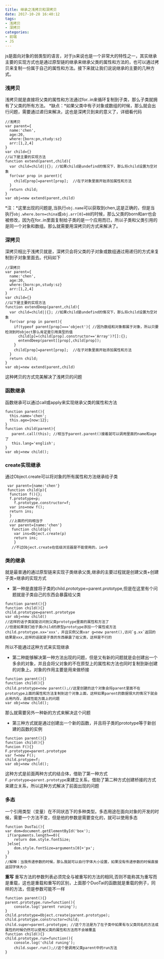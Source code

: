 ```yaml
---
title: 继承之浅拷贝和深拷贝
date: 2017-10-28 16:40:12
tags: 
- 浅拷贝
- 深拷贝
categories:
- 前端
- JS
---
```

js是面向对象的弱类型的语言，对于js来说也是一个非常大的特性之一，其实继承主要的实现方式也是通过原型链的继承来继承父类的属性和方法的，也可以通过拷贝来复制一份属于自己的属性和方法。接下来就让我们说说继承的主要的几种方式。<!--more-->
### 浅拷贝
浅拷贝就是直接将父类的属性和方法通过for..in来循环复制到子类，那么子类就拥有了父类的所有方法。
*缺点：*如果父类中有子对象或数组的时候，那么就会出行问题，需要通过递归来解决，这也是深拷贝到来的意义了，详细看代码
```
//浅拷贝
var parent={
  name:'chen',
  age:20,
  where:{born:pn,study:sz}
  arr:[1,2,4]
}
var child={}
//以下是主要的实现方法
function extend(parent,child){
  var child=child||{}; //如果child是undefind的情况下，那么将child设置为空对象
  for(var prop in parent){
    child[prop]=parent[prop];  //在子对象里面开始添加属性和方法
  }
  return child;
}
var obj=new extend(parent,child)
```
*注：*这里出现的问题是,当执行`obj.name`可以获取到chen,这是正确的，但是当执行`obj.where.born=china`或`obj.arr[0]=88`的时候，那么父类的born和arr也会被修改，因为在for..in里面复制给子类的是一个应用而已，所以子类和父类引用的是同一个对象和数组。那么就需要用深拷贝的方式来解决了。
### 深拷贝
深拷贝相比于浅拷贝就是，深拷贝会将父类的子对象或数组通过用递归的方式来复制到子对象里面去。代码如下
```
//深拷贝
var parent={
  name:'chen',
  age:20,
  where:{born:pn,study:sz}
  arr:[1,2,4]
}
var child={}
//以下是主要的实现方法
function extendDeep(parent,child){
  var child=child||{}; //如果child是undefind的情况下，那么将child设置为空对象
  for(var prop in parent){
    if(typeof parent[prop]==='object'){ //因为数组和对象都属于对象，所以只要检测到时object那么肯定是引用类型的值
      child[p]=(child[prop].constructor=='Array')?[]:{};
      entendDeep(parent[[prop],child[prop]);
    }
    child[prop]=parent[prop];  //在子对象里面开始添加属性和方法
  }
  return child;
}
var obj=new extend(parent,child)
```
这种拷贝的方式完美解决了浅拷贝的问题
### 函数继承
函数继承可以通过call或apply来实现继承父类的属性和方法
```
function parent(){
  this.name='chen';
  this.age={now:12};
}
function child(parent){
   parent.call(this); //相当于parent.parent()接着就可以调用里面的name和age了
   this.lang='english';
}
var obj=new child();
```
### create实现继承
通过Object.create可以将对象的所有属性和方法继承给子类
```
 var parent={name:'chen'}
 function child(p){
  function f(){};
  f.prototype=p;
	f.prototype.constructor=f;
  var ins=new f();
  return ins;
  }
  //上面的代码相当于
  var parent={name:'chen'}
   function child(p){
    var ins=Object.create(p)
    return ins;
    }
   //不过Object.create在低级浏览器是不能使用的，ie>9
```
### 类的继承
就是最普通的通过原型链来实现子类继承父类,继承的主要过程就是创建父类+创建子类+继承的实现方式
* 第一种是直接将子类的child.prototype=parent.prototype,但是在这里有个问题就是子类自己的东西会暴露给父类
```
function parent(){}
function child(){}
child.prototype=parent.prototype
var obj=new child()
//这样的话子类就能访问到父类prototype里面的属性和方法了
//但是如果我们给子类child的原型prototype添加一个属性或方法child.prototype.xx='xxx'，并且实例父类var g=new parent(),访问`g.xx`返回的结果是xxx,这样的话就是子类的东西暴露了给父类，这样是不行的
```
所以不能通过这种方式来实现继承
* 第二种能够解决第一种方法出现的问题，但是又有新的问题就是会创建出一个多余的对象，并且会将父对象的不在原型上的属性和方法也同时复制到新创建的对象上。对象的作用主要是用来做桥接
```
function parent(){)
function child(){}
child.prototype=new parent();//这里创建的这个对象会将parent里面不在prototype上面的属性和方法复制到这个对象上面，这样如果parent的数据很大的情况下就会占用内存，造成性能方面上的问题
var obj=new child();
```
那么就需要另外一种新的方式来解决这个问题
* 第三种方式就是通过创建出一个新的函数，并且将子类的prototype等于新创建的函数的实例
```
function parent(){}
function child(){}
funcion F(){}
F.prototype=parent.prototype
var f=new F();
child.protype=f;
var obj=new child();
```
这种方式是前面两种方式的结合体，借助了第一种方式`F.prototype=parent.prototype`来建立关系，借助了第二种方式创建桥接的方式来建立关系，所以这种方式解决了前面出现的问题
### 多态
一个引用类型（变量）在不同状态下的多种类型。多态用途在面向对象的开发的时候，需要一个方法不变，但是他的参数是需要变化的，就可以使用多态
```
function DuoTai(){
var dom=document.getElementById('box');
 if(arguments.length==0){
    return dom.style.fontSize;
 }else{
    dom.style.fontSize=arguments[0]+'px';
 }
}
//解释：当我传递参数的时候，那么我就可以自行字体大小设置，如果没有传递参数的时候直接返回字体大小
```
**重写**
重写方法的参数列表必须完全与被重写的方法的相同,否则不能称其为重写而是重载，这也是重载和重写的区别，上面那个DuoTai的函数就是重载的例子，同样的方法，但是参数可能不一样
```
function parent(){}
parent.prototype.run=function(){
	console.log('parent runing');
}
child.prototype=Object.create(parent.prototype);
child.prototype.constructor=child;
child.super=parent.prototype; //这个方法是为了在子类中如果有与父类同名的方法或属性的时候仍然可以使用父类的属性和方法而不会被覆盖
function child(){}
child.prototype.run=function(){
	console.log('child runing');
	child.super.run();//这个是调用父类parent中的run方法
}
```
